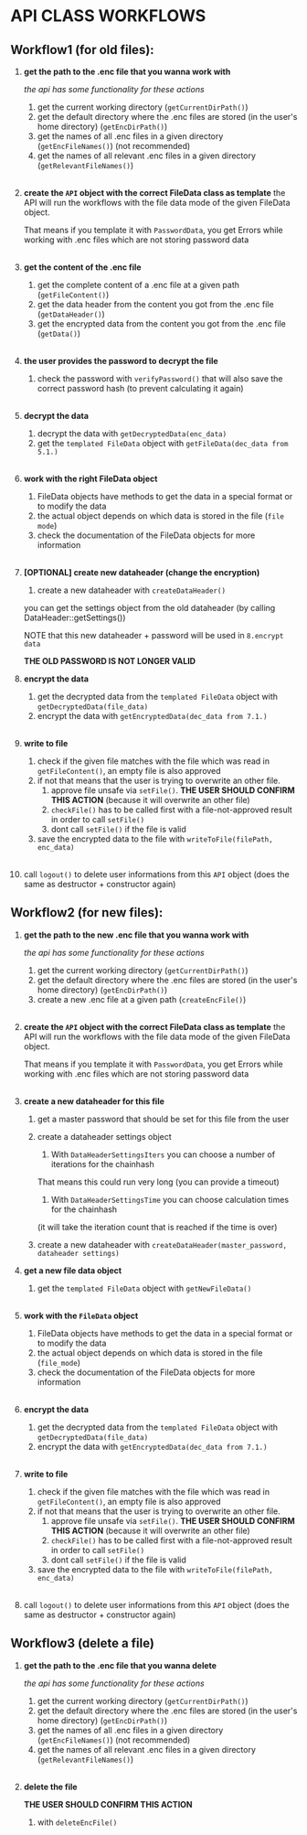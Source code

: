 # API CLASS WORKFLOWS
## Workflow1 (for old files):
1. **get the path to the .enc file that you wanna work with**

    *the api has some functionality for these actions*
    1. get the current working directory (`getCurrentDirPath()`)
    1. get the default directory where the .enc files are stored (in the user's home directory) (`getEncDirPath()`)
    1. get the names of all .enc files in a given directory (`getEncFileNames()`) (not recommended)
    1. get the names of all relevant .enc files in a given directory (`getRelevantFileNames()`)
<br/><br/>
1. **create the `API` object with the correct FileData class as template**
    the API will run the workflows with the file data mode of the given FileData object.

    That means if you template it with `PasswordData`, you get Errors while working with .enc files which are not storing password data
<br/><br/>

1. **get the content of the .enc file**
    1. get the complete content of a .enc file at a given path (`getFileContent()`)
    1. get the data header from the content you got from the .enc file (`getDataHeader()`)
    1. get the encrypted data from the content you got from the .enc file (`getData()`)
<br/><br/>
1. **the user provides the password to decrypt the file**
    1. check the password with `verifyPassword()` that will also save the correct password hash 
    (to prevent calculating it again)
<br/><br/>
1. **decrypt the data** 
    1. decrypt the data with `getDecryptedData(enc_data)`
    1. get the `templated FileData` object with `getFileData(dec_data from 5.1.)`
<br/><br/>
1. **work with the right FileData object**
    1. FileData objects have methods to get the data in a special format or to modify the data
    1. the actual object depends on which data is stored in the file (`file mode`)
    1. check the documentation of the FileData objects for more information
<br/><br/>
1. **[OPTIONAL] create new dataheader (change the encryption)**
    1. create a new dataheader with `createDataHeader()`
    
    you can get the settings object from the old dataheader (by calling DataHeader::getSettings())

    NOTE that this new dataheader + password will be used in `8.encrypt data`
    
    **THE OLD PASSWORD IS NOT LONGER VALID**

1. **encrypt the data**
    1. get the decrypted data from the `templated FileData` object with `getDecryptedData(file_data)`
    1. encrypt the data with `getEncryptedData(dec_data from 7.1.)`
<br/><br/>
1. **write to file**
    1. check if the given file matches with the file which was read in `getFileContent()`, an empty file is also approved
    1. if not that means that the user is trying to overwrite an other file. 
        1. approve file unsafe via `setFile()`. **THE USER SHOULD CONFIRM THIS ACTION** (because it will overwrite an other file)
        1. `checkFile()` has to be called first with a file-not-approved result in order to call `setFile()`
        1. dont call `setFile()` if the file is valid
    1. save the encrypted data to the file with `writeToFile(filePath, enc_data)`
<br/><br/>
1. call `logout()` to delete user informations from this `API` object (does the same as destructor + constructor again)



## Workflow2 (for new files):
1. **get the path to the new .enc file that you wanna work with**

    *the api has some functionality for these actions*
    1. get the current working directory (`getCurrentDirPath()`)
    1. get the default directory where the .enc files are stored (in the user's home directory) (`getEncDirPath()`)
    1. create a new .enc file at a given path (`createEncFile()`)
<br/><br/>
1. **create the `API` object with the correct FileData class as template**
    the API will run the workflows with the file data mode of the given FileData object.

    That means if you template it with `PasswordData`, you get Errors while working with .enc files which are not storing password data
<br/><br/>

1. **create a new dataheader for this file**
    1. get a master password that should be set for this file from the user
    1. create a dataheader settings object 
        1. With `DataHeaderSettingsIters` you can choose a number of iterations for the chainhash

        That means this could run very long (you can provide a timeout)
        1. With `DataHeaderSettingsTime` you can choose calculation times for the chainhash 
        
        (it will take the iteration count that is reached if the time is over)
    1. create a new dataheader with `createDataHeader(master_password, dataheader settings)`

1. **get a new file data object**
    1. get the `templated FileData` object with `getNewFileData()`
<br/><br/>
1. **work with the `FileData` object**
    1. FileData objects have methods to get the data in a special format or to modify the data
    1. the actual object depends on which data is stored in the file (`file_mode`)
    1. check the documentation of the FileData objects for more information
<br/><br/>
1. **encrypt the data**
    1. get the decrypted data from the `templated FileData` object with `getDecryptedData(file_data)`
    1. encrypt the data with `getEncryptedData(dec_data from 7.1.)`
<br/><br/>
1. **write to file**
    1. check if the given file matches with the file which was read in `getFileContent()`, an empty file is also approved
    1. if not that means that the user is trying to overwrite an other file. 
        1. approve file unsafe via `setFile()`. **THE USER SHOULD CONFIRM THIS ACTION** (because it will overwrite an other file)
        1. `checkFile()` has to be called first with a file-not-approved result in order to call `setFile()`
        1. dont call `setFile()` if the file is valid
    1. save the encrypted data to the file with `writeToFile(filePath, enc_data)`
<br/><br/>
1. call `logout()` to delete user informations from this `API` object (does the same as destructor + constructor again)

## Workflow3 (delete a file)
1. **get the path to the .enc file that you wanna delete**

    *the api has some functionality for these actions*
    1. get the current working directory (`getCurrentDirPath()`)
    1. get the default directory where the .enc files are stored (in the user's home directory) (`getEncDirPath()`)
    1. get the names of all .enc files in a given directory (`getEncFileNames()`) (not recommended)
    1. get the names of all relevant .enc files in a given directory (`getRelevantFileNames()`)
<br/><br/>
1. **delete the file**

    **THE USER SHOULD CONFIRM THIS ACTION**
    1. with `deleteEncFile()`

